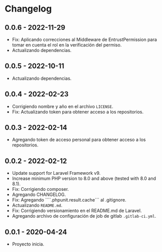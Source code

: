 # Changelog

## 0.0.6 - 2022-11-29

- Fix: Aplicando correcciones al Middleware de EntrustPermission para tomar en cuenta el rol en la verificación del permiso.
- Actualizando dependencias.

## 0.0.5 - 2022-10-11

- Actualizando dependencias.

## 0.0.4 - 2022-02-23

- Corrigiendo nombre y año en el archivo ```LICENSE```.
- Fix: Actualizando token para obtener acceso a los repositorios. 

## 0.0.3 - 2022-02-14

- Agregando  token de acceso personal para obtener acceso a los repositorios.

## 0.0.2 - 2022-02-12

- Update support for Laravel Framework v9.
- Increase minimum PHP version to 8.0 and above (tested with 8.0 and 8.1).
- Fix: Corrigiendo composer.
- Agregando CHANGELOG.
- Fix: Agregando ````.phpunit.result.cache``` al .gitignore.
- Actualizando ```README.md```.
- Fix: Corrigiendo versionamiento en el README.md de Laravel.
- Agregando archivo de configuración de job de gitlab ```.gitlab-ci.yml```.

## 0.0.1 - 2020-04-24

- Proyecto inicia.
